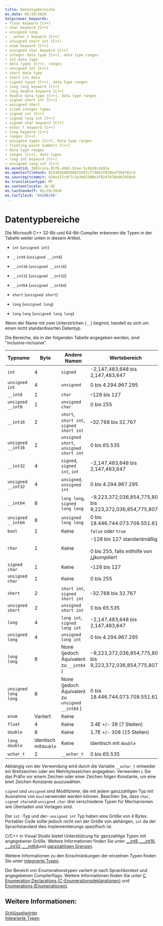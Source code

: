 ```yaml
---
title: Datentypbereiche
ms.date: 05/28/2020
helpviewer_keywords:
- float keyword [C++]
- char keyword [C++]
- unsigned long
- __wchar_t keyword [C++]
- unsigned short int [C++]
- enum keyword [C++]
- unsigned char keyword [C++]
- integer data type [C++], data type ranges
- int data type
- data types [C++], ranges
- unsigned int [C++]
- short data type
- short int data
- signed types [C++], data type ranges
- long long keyword [C++]
- long double keyword [C++]
- double data type [C++], data type ranges
- signed short int [C++]
- unsigned short
- sized integer types
- signed int [C++]
- signed long int [C++]
- signed char keyword [C++]
- wchar_t keyword [C++]
- long keyword [C++]
- ranges [C++]
- unsigned types [C++], data type ranges
- floating-point numbers [C++]
- data type ranges
- ranges [C++], data types
- long int keyword [C++]
- unsigned long int [C++]
ms.assetid: 3691ceca-05fb-4b82-b1ae-5c4618cda91a
ms.openlocfilehash: 81545bbd059685526fcf748e3f834ea73b4782c9
ms.sourcegitcommit: 426e327c9f7c3a3b02300e3f924f9786d62958e9
ms.translationtype: MT
ms.contentlocale: de-DE
ms.lasthandoff: 05/29/2020
ms.locfileid: "84206166"
---
```

# <a name="data-type-ranges"></a>Datentypbereiche

Die Microsoft C++ 32-Bit-und 64-Bit-Compiler erkennen die Typen in der Tabelle weiter unten in diesem Artikel.

- `int` (`unsigned int`)

- `__int8` (`unsigned __int8`)

- `__int16` (`unsigned __int16`)

- `__int32` (`unsigned __int32`)

- `__int64` (`unsigned __int64`)

- `short` (`unsigned short`)

- `long` (`unsigned long`)

- `long` `long` (`unsigned long long`)

Wenn der Name mit zwei Unterstrichen (`__`) beginnt, handelt es sich um einen nicht standardisierten Datentyp.

Die Bereiche, die in der folgenden Tabelle angegeben werden, sind "inclusive-inclusive".

|Typname|Byte|Andere Namen|Wertebereich|
|---------------|-----------|-----------------|---------------------|
|`int`|4|`signed`|-2,147,483,648 bis 2,147,483,647|
|`unsigned int`|4|`unsigned`|0 bis 4.294.967.295|
|`__int8`|1|`char`|–128 bis 127|
|`unsigned __int8`|1|`unsigned char`|0 bis 255|
|`__int16`|2|`short`, `short int`, `signed short int`|–32.768 bis 32.767|
|`unsigned __int16`|2|`unsigned short`, `unsigned short int`|0 bis 65.535|
|`__int32`|4|`signed`, `signed int`, `int`|-2,147,483,648 bis 2,147,483,647|
|`unsigned __int32`|4|`unsigned`, `unsigned int`|0 bis 4.294.967.295|
|`__int64`|8|`long long`, `signed long long`|-9,223,372,036,854,775,808 bis 9,223,372,036,854,775,807|
|`unsigned __int64`|8|`unsigned long long`|0 bis 18.446.744.073.709.551.615|
|`bool`|1|Keine|`false` oder `true`|
|`char`|1|Keine|-128 bis 127 standardmäßig<br /><br /> 0 bis 255, falls mithilfe von [/J](../build/reference/j-default-char-type-is-unsigned.md)kompiliert|
|`signed char`|1|Keine|–128 bis 127|
|`unsigned char`|1|Keine|0 bis 255|
|`short`|2|`short int`, `signed short int`|–32.768 bis 32.767|
|`unsigned short`|2|`unsigned short int`|0 bis 65.535|
|`long`|4|`long int`, `signed long int`|-2,147,483,648 bis 2,147,483,647|
|`unsigned long`|4|`unsigned long int`|0 bis 4.294.967.295|
|`long long`|8|None (jedoch Äquivalent zu `__int64` )|-9,223,372,036,854,775,808 bis 9,223,372,036,854,775,807|
|`unsigned long long`|8|None (jedoch Äquivalent zu `unsigned __int64` )|0 bis 18.446.744.073.709.551.615|
|`enum`|Variiert|Keine| |
|`float`|4|Keine|3.4E +/- 38 (7 Stellen)|
|`double`|8|Keine|1.7E +/- 308 (15 Stellen)|
|`long double`|identisch mit`double`|Keine|Identisch mit `double`|
|`wchar_t`|2|`__wchar_t`|0 bis 65.535|

Abhängig von der Verwendung wird durch die Variable `__wchar_t` entweder ein Breitzeichen oder ein Mehrbytezeichen angegeben. Verwenden `L` Sie das Präfix vor einem Zeichen oder einer Zeichen folgen Konstante, um eine breit Zeichen Konstante auszuwählen.

`signed` und `unsigned` sind Modifizierer, die mit jedem ganzzahligen Typ mit Ausnahme von `bool`verwendet werden können. Beachten Sie, dass `char`, `signed char`und `unsigned char` drei verschiedene Typen für Mechanismen wie Überladen und Vorlagen sind.

Der `int` -Typ und der- `unsigned int` Typ haben eine Größe von 4 Bytes. Portabler Code sollte jedoch nicht von der Größe von abhängen, `int` da der Sprachstandard dies Implementierungs spezifisch ist.

C/C++ in Visual Studio bietet Unterstützung für ganzzahlige Typen mit angegebener Größe. Weitere Informationen finden Sie unter [__int8, \_ _int16, \_ _int32, \_ _int64](../cpp/int8-int16-int32-int64.md)und [ganzzahligen Grenzen](../cpp/integer-limits.md).

Weitere Informationen zu den Einschränkungen der einzelnen Typen finden Sie unter [integrierte Typen](../cpp/fundamental-types-cpp.md).

Der Bereich von Enumerationstypen variiert je nach Sprachkontext und angegebenen Compilerflags. Weitere Informationen finden Sie unter [C Enumeration Declarations (C-Enumerationsdeklarationen)](../c-language/c-enumeration-declarations.md) und [Enumerations (Enumerationen)](../cpp/enumerations-cpp.md).

## <a name="see-also"></a>Weitere Informationen:

[Schlüsselwörter](../cpp/keywords-cpp.md)<br/>
[Integrierte Typen](../cpp/fundamental-types-cpp.md)
